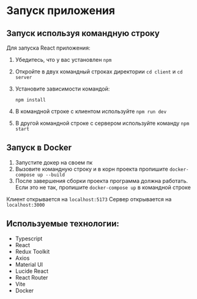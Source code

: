 # Запуск приложения

## Запуск используя командную строку

Для запуска React приложения:

1. Убедитесь, что у вас установлен `npm`
2. Откройте в двух командный строках директории `cd client` и `cd server`
3. Установите зависимости командой:

   ```
   npm install
   ```
4. В командной строке с клиентом используйте `npm run dev`
5. В другой командной строке c сервером используйте команду `npm start` 

## Запуск в Docker

1. Запустите докер на своем пк
2. Вызовите командную строку и в корн проекта пропишите `docker-compose up --build`
3. После завершения сборки проекта программа должна работать. Если это не так, пропишите `docker-compose up` в командной строке

Клиент открывается на `localhost:5173` 
Сервер открывается на `localhost:3000` 

## Используемые технологии:
- Typescript
- React
- Redux Toolkit
- Axios
- Material UI
- Lucide React
- React Router
- Vite
- Docker
